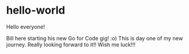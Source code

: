 # hello-world

Hello everyone! 

Bill here starting his new Go for Code gig! :o) 
This is day one of my new journey. Really looking forward to it!! 
Wish me luck!!!

